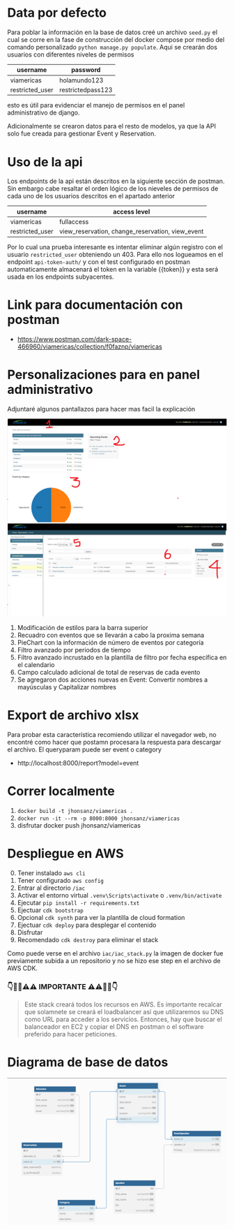 # Data por defecto

Para poblar la información en la base de datos creé un archivo `seed.py` el cual se corre en la fase de construcción del docker compose por medio del comando personalizado `python manage.py populate`. Aqui se crearán dos usuarios con diferentes niveles de permisos

| username        | password          |
| --------------- | ----------------- |
| viamericas      | holamundo123      |
| restricted_user | restrictedpass123 |

esto es útil para evidenciar el manejo de permisos en el panel administrativo de django.

Adicionalmente se crearon datos para el resto de modelos, ya que la API solo fue creada para gestionar Event y Reservation.

# Uso de la api

Los endpoints de la api están descritos en la siguiente sección de postman. Sin embargo cabe resaltar el orden lógico de los nieveles de permisos de cada uno de los usuarios descritos en el apartado anterior

| username        | access level                                     |
| --------------- | ------------------------------------------------ |
| viamericas      | fullaccess                                       |
| restricted_user | view_reservation, change_reservation, view_event |

Por lo cual una prueba interesante es intentar eliminar algún registro con el usuario `restricted_user` obteniendo un 403. Para ello nos logueamos en el endpoint `api-token-auth/` y con el test configurado en postman automaticamente almacenará el token en la variable {{token}} y esta será usada en los endpoints subyacentes.

# Link para documentación con postman

- https://www.postman.com/dark-space-466960/viamericas/collection/f0faznp/viamericas
  
# Personalizaciones para en panel administrativo

Adjuntaré algunos pantallazos para hacer mas facil la explicación

![image_0](image_0.png)
![image_1](image_1.png)

1. Modificación de estilos para la barra superior
2. Recuadro con eventos que se llevarán a cabo la proxima semana
3. PieChart con la información de número de eventos por categoría
4. Filtro avanzado por periodos de tiempo
5. Filtro avanzado incrustado en la plantilla de filtro por fecha específica en el calendario
6. Campo calculado adicional de total de reservas de cada evento
7. Se agregaron dos acciones nuevas en Event: Convertir nombres a mayúsculas y Capitalizar nombres

# Export de archivo xlsx

Para probar esta característica recomiendo utilizar el navegador web, no encontré como hacer que postamn procesara la respuesta para descargar el archivo. El queryparam puede ser event o category

- http://localhost:8000/report?model=event

# Correr localmente

1. `docker build -t jhonsanz/viamericas .`
2. `docker run -it --rm -p 8000:8000 jhonsanz/viamericas`
3. disfrutar
docker push jhonsanz/viamericas
# Despliegue en AWS

0. Tener instalado `aws cli`
1. Tener configurado `aws config`
2. Entrar al directorio `/iac`
3. Activar el entorno virtual `.venv\Scripts\activate` o `.venv/bin/activate`
4. Ejecutar `pip install -r requirements.txt`
5. Ejectuar `cdk bootstrap`
6. Opcional `cdk synth` para ver la plantilla de cloud formation
7. Ejectuar `cdk deploy` para desplegar el contenido
8. Disfrutar
9. Recomendado `cdk destroy` para eliminar el stack

Como puede verse en el archivo `iac/iac_stack.py` la imagen de docker fue previamente subida a un repositorio y no se hizo ese step en el archivo de AWS CDK.

### 👇🚨🚨⚠️⚠️ IMPORTANTE ⚠️⚠️🚨🚨👇

> Este stack creará todos los recursos en AWS. Es importante recalcar que solamnete se creará el loadbalancer así que utilizaremos su DNS como URL para acceder a los servicios. Entonces, hay que buscar el balanceador en EC2 y copiar el DNS en postman o el software preferido para hacer peticiones.


# Diagrama de base de datos

![database](database.png)